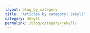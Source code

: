 ```yaml
---
layout: blog_by_category
title: 'Articles by category: Jekyll'
category: Jekyll
permalink: /blog/category/jekyll/
---
```

